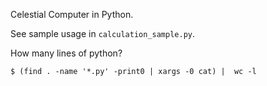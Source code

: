 Celestial Computer in Python.

See sample usage in `calculation_sample.py`.

How many lines of python?
```
$ (find . -name '*.py' -print0 | xargs -0 cat) |  wc -l
```
